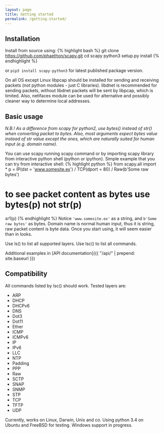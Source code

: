 ```yaml
---
layout: page
title: Getting started
permalink: /getting-started/
---
```

## Installation

Install from source using:
{% highlight bash %}
git clone https://github.com/phaethon/scapy.git
cd scapy
python3 setup.py install
{% endhighlight %}

or `pip3 install scapy-python3` for latest published package version.

On all OS except Linux libpcap should be installed for sending and receiving packets (not python modules - just C libraries). libdnet is recommended for sending packets, without libdnet packets will be sent by libpcap, which is limited. Also, netifaces module can be used for alternative and possibly cleaner way to determine local addresses.

## Basic usage

*N.B.! As a difference from scapy for python2, use bytes() instead of str() when converting packet to bytes. Also, most arguments expect bytes value instead of str value except the ones, which are naturally suited for human input (e.g. domain name).*

You can use scapy running scapy command or by importing scapy library from interactive python shell (python or ipython).
Simple example that you can try from interactive shell:
{% highlight python %}
from scapy.all import *
p = IP(dst = 'www.somesite.ex') / TCP(dport = 80) / Raw(b'Some raw bytes')
# to see packet content as bytes use bytes(p) not str(p)
sr1(p)
{% endhighlight %}
Notice `'www.somesite.ex'` as a string, and `b'Some raw bytes'` as bytes. Domain name is normal human input, thus it is string, raw packet content is byte data. Once you start using, it will seem easier than in looks.

Use ls() to list all supported layers. Use lsc() to list all commands.

Additional examples in [API documentation]({{ "/api/" | prepend: site.baseurl }})

## Compatibility

All commands listed by lsc() should work. Tested layers are:

* ARP
* DHCP
* DHCPv6
* DNS
* Dot3
* Dot11
* Ether
* ICMP
* ICMPv6
* IP
* IPv6
* LLC
* NTP
* Padding
* PPP
* Raw
* SCTP
* SNAP
* SNMP
* STP
* TCP
* TFTP
* UDP

Currently, works on Linux, Darwin, Unix and co. Using python 3.4 on Ubuntu and FreeBSD for testing. Windows support in progress.
